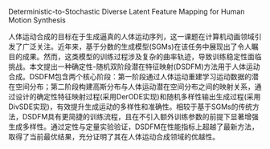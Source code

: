 Deterministic-to-Stochastic Diverse Latent Feature Mapping for Human Motion Synthesis

人体运动合成的目标在于生成逼真的人体运动序列，这一课题在计算机动画领域引发了广泛关注。近年来，基于分数的生成模型(SGMs)在该任务中展现出了令人瞩目的成果。然而，这类模型的训练过程涉及复杂的曲率轨迹，导致训练稳定性面临挑战。本文提出一种确定性-随机双阶段潜在特征映射(DSDFM)方法用于人体运动合成。DSDFM包含两个核心阶段：第一阶段通过人体运动重建学习运动数据的潜在空间分布；第二阶段构建高斯分布与人体运动潜在空间分布之间的映射关系，通过设计的确定性特征映射过程(采用DerODE实现)和随机多样性输出生成过程(采用DivSDE实现)，有效提升生成运动的多样性和准确性。相较于基于SGMs的传统方法，DSDFM具有更简捷的训练流程，且在不引入额外训练参数的前提下显著增强生成多样性。通过定性与定量实验验证，DSDFM在性能指标上超越了最新方法，取得了当前最优结果，充分证明了其在人体运动合成领域的优越性。
